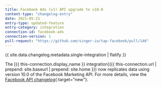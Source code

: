 ```yaml
---
title: Facebook Ads (v1) API upgrade to v10.0
content-type: "changelog-entry"
date: 2021-05-21
entry-type: updated-feature
entry-category: integration
connection-id: facebook-ads
connection-version: 1
pull-request: "https://github.com/singer-io/tap-facebook/pull/146"
---
```


{{ site.data.changelog.metadata.single-integration | flatify }}

The [{{ this-connection.display_name }} integration]({{ this-connection.url | prepend: site.baseurl | prepend: site.home }}) now replicates data using version 10.0 of the Facebook Marketing API. For more details, view the [Facebook API changelog](https://developers.facebook.com/docs/graph-api/changelog/version10.0#marketing-api){:target="new"}.